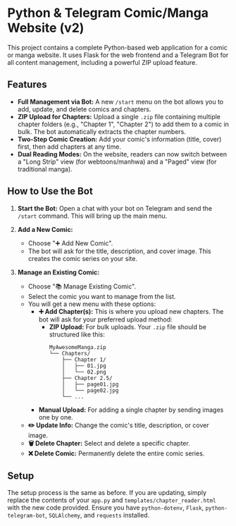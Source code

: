 # Python & Telegram Comic/Manga Website (v2)

This project contains a complete Python-based web application for a comic or manga website. It uses Flask for the web frontend and a Telegram Bot for all content management, including a powerful ZIP upload feature.

## Features

-   **Full Management via Bot:** A new `/start` menu on the bot allows you to add, update, and delete comics and chapters.
-   **ZIP Upload for Chapters:** Upload a single `.zip` file containing multiple chapter folders (e.g., "Chapter 1", "Chapter 2") to add them to a comic in bulk. The bot automatically extracts the chapter numbers.
-   **Two-Step Comic Creation:** Add your comic's information (title, cover) first, then add chapters at any time.
-   **Dual Reading Modes:** On the website, readers can now switch between a "Long Strip" view (for webtoons/manhwa) and a "Paged" view (for traditional manga).

## How to Use the Bot

1.  **Start the Bot:** Open a chat with your bot on Telegram and send the `/start` command. This will bring up the main menu.

2.  **Add a New Comic:**
    -   Choose "➕ Add New Comic".
    -   The bot will ask for the title, description, and cover image. This creates the comic series on your site.

3.  **Manage an Existing Comic:**
    -   Choose "📚 Manage Existing Comic".
    -   Select the comic you want to manage from the list.
    -   You will get a new menu with these options:
        -   **➕ Add Chapter(s):** This is where you upload new chapters. The bot will ask for your preferred upload method:
            -   **ZIP Upload:** For bulk uploads. Your `.zip` file should be structured like this:
                ```
                MyAwesomeManga.zip
                └── Chapters/
                    ├── Chapter 1/
                    │   ├── 01.jpg
                    │   └── 02.png
                    ├── Chapter 2.5/
                    │   ├── page01.jpg
                    │   └── page02.jpg
                    └── ...
                ```
        -   **Manual Upload:** For adding a single chapter by sending images one by one.
    -   **✏️ Update Info:** Change the comic's title, description, or cover image.
    -   **🗑️ Delete Chapter:** Select and delete a specific chapter.
    -   **❌ Delete Comic:** Permanently delete the entire comic series.

## Setup

The setup process is the same as before. If you are updating, simply replace the contents of your `app.py` and `templates/chapter_reader.html` with the new code provided. Ensure you have `python-dotenv`, `Flask`, `python-telegram-bot`, `SQLAlchemy`, and `requests` installed.
